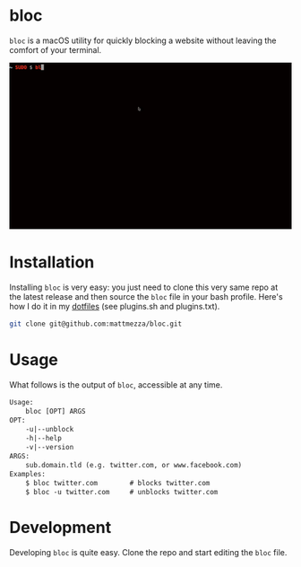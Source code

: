 bloc
===

`bloc` is a macOS utility for quickly blocking a website without leaving the comfort of your terminal.

![](bloc.gif)

Installation
===

Installing `bloc` is very easy: you just need to clone this very same repo at the latest release and then source the `bloc` file in your bash profile. Here's how I do it in my [dotfiles](https://github.com/mattmezza/dotfiles) (see plugins.sh and plugins.txt).

```bash
git clone git@github.com:mattmezza/bloc.git
```
Usage
===

What follows is the output of `bloc`, accessible at any time.

```
Usage:
    bloc [OPT] ARGS
OPT:
    -u|--unblock
    -h|--help
    -v|--version
ARGS:
    sub.domain.tld (e.g. twitter.com, or www.facebook.com)
Examples:
    $ bloc twitter.com        # blocks twitter.com
    $ bloc -u twitter.com     # unblocks twitter.com
```

Development
===

Developing `bloc` is quite easy. Clone the repo and start editing the `bloc` file.

